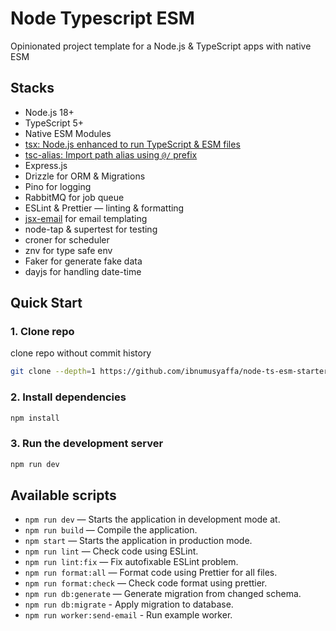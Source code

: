 # Node Typescript ESM

Opinionated project template for a Node.js & TypeScript apps with native ESM

## Stacks

- Node.js 18+
- TypeScript 5+
- Native ESM Modules 
- [tsx: Node.js enhanced to run TypeScript & ESM files](https://github.com/privatenumber/tsx)
- [tsc-alias: Import path alias using `@/` prefix](https://github.com/justkey007/tsc-alias) 
- Express.js
- Drizzle for ORM & Migrations
- Pino for logging
- RabbitMQ for job queue
- ESLint & Prettier — linting & formatting
- [jsx-email](https://github.com/shellscape/jsx-email) for email templating
- node-tap & supertest for testing
- croner for scheduler
- znv for type safe env
- Faker for generate fake data
- dayjs for handling date-time

## Quick Start

### 1. Clone repo

clone repo without commit history

```bash
git clone --depth=1 https://github.com/ibnumusyaffa/node-ts-esm-starter my-project-name
```

### 2. Install dependencies

```bash
npm install
```

### 3. Run the development server

```bash
npm run dev
```


## Available scripts

- `npm run dev` — Starts the application in development mode at.
- `npm run build` — Compile the application.
- `npm start` — Starts the application in production mode.
- `npm run lint` — Check code using ESLint.
- `npm run lint:fix` — Fix autofixable ESLint problem.
- `npm run format:all` — Format code using Prettier for all files.
- `npm run format:check` — Check code format using prettier.
- `npm run db:generate` — Generate migration from changed schema.
- `npm run db:migrate` - Apply migration to database.
- `npm run worker:send-email` - Run example worker.
